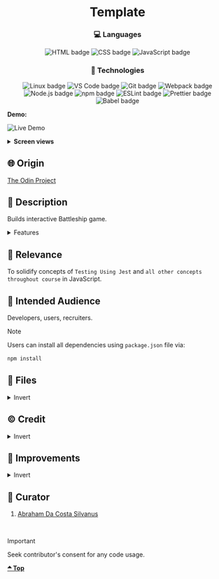 <div align='center'>

# Template
</div>
<div align='center'>
    <h3>💻 Languages</h3>
    <img src="https://img.shields.io/badge/HTML5-E34F26?style=for-the-badge&logo=html5&logoColor=white" alt="HTML badge">
    <img src="https://img.shields.io/badge/CSS3-1572B6?style=for-the-badge&logo=css3&logoColor=white" alt="CSS badge">
    <img src="https://img.shields.io/badge/JavaScript-F7DF1E?style=for-the-badge&logo=javascript&logoColor=black" alt="JavaScript badge">
    <h3>🔧 Technologies</h3>
    <img src="https://img.shields.io/badge/Linux-FCC624?style=for-the-badge&logo=linux&logoColor=black" alt="Linux badge">
    <img src="https://img.shields.io/badge/VS_Code-007ACC?style=for-the-badge&logo=visual-studio-code&logoColor=white" alt="VS Code badge">
    <img src="https://img.shields.io/badge/Git-F05032?style=for-the-badge&logo=git&logoColor=white" alt="Git badge">
    <img src="https://img.shields.io/badge/Webpack-8DD6F9?style=for-the-badge&logo=webpack&logoColor=black" alt="Webpack badge">
    <img src="https://img.shields.io/badge/Node.js-43853D?style=for-the-badge&logo=node.js&logoColor=white" alt="Node.js badge">
    <img src="https://img.shields.io/badge/npm-CB3837?style=for-the-badge&logo=npm&logoColor=white" alt="npm badge">
    <img src="https://img.shields.io/badge/ESLint-4B32C3?style=for-the-badge&logo=eslint&logoColor=white" alt="ESLint badge">
    <img src="https://img.shields.io/badge/Prettier-F7B93E?style=for-the-badge&logo=prettier&logoColor=black" alt="Prettier badge">
<img src="https://img.shields.io/badge/Babel-F7B93E?style=for-the-badge&logo=babel&logoColor=black" alt="Babel badge">
    <!-- <h4><a href="https://asdacosta.github.io/###/">Live Preview</a></h4> -->
</div>

**Demo:**

![Live Demo](./readme-assets/battleship.gif)

<details>

**<summary>Screen views</summary>**

**Desktop View:**

<img src="./readme-assets/desktop.png" alt="desktop view">
<br>

**Mobile View:**

<img src="./readme-assets/mobile.png" alt="desktop view">


</details>

## 🌐 Origin
[The Odin Project](https://www.theodinproject.com/)

## 📝 Description
Builds interactive Battleship game.

<details>
<summary>Features</summary>

* Player and AI take turns attacking each others grounds.
* Interactive UX
* Real-time feedback section.
* Bulb icon to display Info to understand game.
* Spatial(3d) ⛴️ or Simple 🎨 dimension.
* Random placement and Alignment option.
* Three difficulty levels. From Smart AI to dump AI.
* Peek AI board for half a second. 🔎

</details>

## 🎯 Relevance
To solidify concepts of `Testing Using Jest` and `all other concepts throughout course` in JavaScript. 

## 👥 Intended Audience
Developers, users, recruiters.

> [!NOTE]
> Users can install all dependencies using `package.json` file via:
> ```bash
> npm install
> ```

## 📂 Files
<details>
<summary>Invert</summary>

| File | Description |
| - | - |
|`src/*`| Source files that are bundled into the output directory `dist/`.|
|`src/assets/*`| All assets(imgs, icons, vids) used in website.|
|`src/index.js`| JavaScript entry point for `src/index.html` that bundling begins.|
|`src/reset.css`| Stylesheet for `src/index.html`.|
|`src/battleground.js`| JavaScript entry point for `src/battleground.html` that bundling begins.|
|`src/battleground.css`| Stylesheet for `src/battleground.html`.|
|`src/logic.js`| Holds main logic(classes) for game.|
|`src/index.test.js`| Test file for `src/logic.js`.|
|`src/babel.config.js`| Babel configuration file.|
|`src/reset.css`| Stylesheet for resetting all styles to default.|
|`dist/*`| Output files from bundling of files in directory `src/`.|
|`dist/main.js`| Main JavaScript output file that contains the bundled JavaScript code. Code is minified and optimized for deployment (Due to mode set to production in webpack config). |
|`package*`| Contains details of project and dependencies versions.|
| `algorithm.txt` | Algorithm for `JavaScript`. |
|`readme-assets/*`| Live demo and different screen views used in `README.md`.|

</details>

## ©️ Credit
<details>
<summary>Invert</summary>

| File | Description |
| - | - |
|`src/assets/verticalship.jpg`| Photo created by Niklas Jeromin on [Pexels](https://www.pexels.com/).|
|`src/assets/ship-edit.jpg`| Photo created by Joseph Fuller on [Pexels](https://www.pexels.com/).|
|`src/assets/lamp.png`| Photo created by InfoBrother on [Flaticon](https://www.flaticon.com/).|
|`src/assets/battleship.png`| Photo created by Leremy on [Flaticon](https://www.flaticon.com/).|
|`src/assets/carrier*`| Photo created by Leremy on [Flaticon](https://www.flaticon.com/).|
|`src/assets/destroyer.png`| Photo created by Leremy on [Flaticon](https://www.flaticon.com/).|
|`src/assets/patrol-boat.png`| Photo created by Leremy on [Flaticon](https://www.flaticon.com/).|
|`src/assets/submarine.png`| Photo created by Leremy on [Flaticon](https://www.flaticon.com/).|


</details>

## 🔄 Improvements
<details>
<summary>Invert</summary>

- [ ] Make feedback section animate text (writing).
- [ ] Display current ship lives in Configuration.
- [ ] Implement button hover effect in https://lovrozagar.github.io/BattleShip/ 
- [ ] Implement a 2-player option such that players don't see each others boards.
- [ ] Add sound for attacks and feedback message voice.
- [ ] Include vertical ships.
- [ ] Use svg images and allow coloring in Configuration.

</details>

## 👤 Curator
1. [Abraham Da Costa Silvanus](https://github.com/asdacosta) 

<br>

> [!IMPORTANT]
> Seek contributor's consent for any code usage.

**[🞁 Top](#template)**